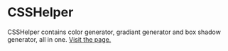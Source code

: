 # CSSHelper
CSSHelper contains color generator, gradiant generator and box shadow generator, all in one. <a href="https://ronaldwp.github.io/CSSHelper/">Visit the page.</a>
